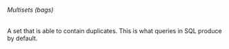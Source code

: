

###### Multisets (bags)
A  set that is able to contain duplicates.  This is what queries in SQL produce by default.